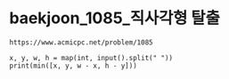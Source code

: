 # baekjoon_1085_직사각형 탈출



```
https://www.acmicpc.net/problem/1085
```



```
x, y, w, h = map(int, input().split(" "))
print(min([x, y, w - x, h - y]))
```

